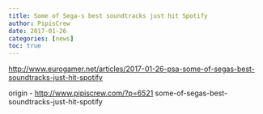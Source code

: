 ```yaml
---
title: Some of Sega-s best soundtracks just hit Spotify
author: PipisCrew
date: 2017-01-26
categories: [news]
toc: true
---
```


http://www.eurogamer.net/articles/2017-01-26-psa-some-of-segas-best-soundtracks-just-hit-spotify

origin - http://www.pipiscrew.com/?p=6521 some-of-segas-best-soundtracks-just-hit-spotify